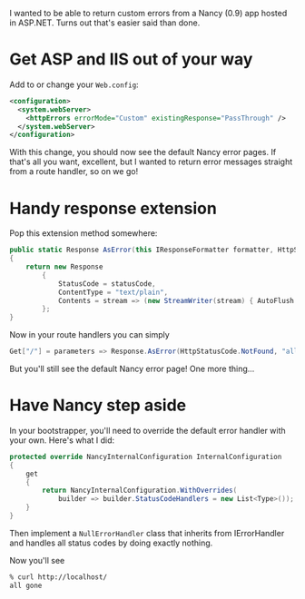I wanted to be able to return custom errors from a Nancy (0.9) app hosted in ASP.NET. Turns out that's easier said than done.

# Get ASP and IIS out of your way

Add to or change your `Web.config`:

```xml
<configuration>
  <system.webServer>
    <httpErrors errorMode="Custom" existingResponse="PassThrough" />
  </system.webServer>
</configuration>
```

With this change, you should now see the default Nancy error pages. If that's all you want, excellent, but I wanted to return error messages straight from a route handler, so on we go!

# Handy response extension

Pop this extension method somewhere:

```c#
public static Response AsError(this IResponseFormatter formatter, HttpStatusCode statusCode, string message)
{
    return new Response
        {
            StatusCode = statusCode,
            ContentType = "text/plain",
            Contents = stream => (new StreamWriter(stream) { AutoFlush = true }).Write(message)
        };
}
```

Now in your route handlers you can simply

```c#
Get["/"] = parameters => Response.AsError(HttpStatusCode.NotFound, "all gone");
```

But you'll still see the default Nancy error page! One more thing...

# Have Nancy step aside

In your bootstrapper, you'll need to override the default error handler with your own. Here's what I did:

```c#
protected override NancyInternalConfiguration InternalConfiguration
{
    get
    {
        return NancyInternalConfiguration.WithOverrides(
            builder => builder.StatusCodeHandlers = new List<Type>());
    }
}
```

Then implement a `NullErrorHandler` class that inherits from IErrorHandler and handles all status codes by doing exactly nothing.

Now you'll see

```bash
% curl http://localhost/
all gone
```